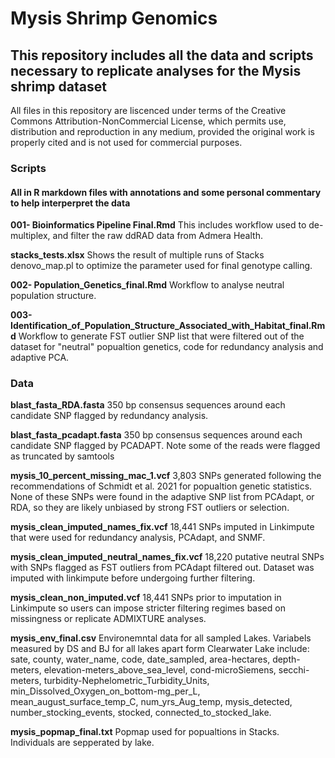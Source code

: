 # Mysis Shrimp Genomics


## This repository includes all the data and scripts necessary to replicate analyses for the Mysis shrimp dataset

All files in this repository are liscenced under terms of the Creative Commons Attribution-NonCommercial License, which permits use, distribution and reproduction in any medium, provided the original work is properly cited and is not used for commercial purposes.

### Scripts

#### All in R markdown files with annotations and some personal commentary to help interperpret the data
**001- Bioinformatics Pipeline Final.Rmd**
This includes workflow used to de-multiplex, and filter the raw ddRAD data from Admera Health. 

**stacks_tests.xlsx**
      Shows the result of multiple runs of Stacks denovo_map.pl to optimize the parameter used for final genotype calling. 

**002- Population_Genetics_final.Rmd**
         Workflow to analyse neutral population structure.
          
**003-Identification_of_Population_Structure_Associated_with_Habitat_final.Rmd**
         Workflow to generate FST outlier SNP list that were filtered out of the dataset for "neutral" popualtion genetics, code for redundancy analysis and adaptive PCA. 
         

### Data

**blast_fasta_RDA.fasta**
      350 bp consensus sequences around each candidate SNP flagged by redundancy analysis.

**blast_fasta_pcadapt.fasta**
      350 bp consensus sequences around each candidate SNP flagged by PCADAPT. Note some of the reads were flagged as truncated by samtools
        
**mysis_10_percent_missing_mac_1.vcf**
       3,803 SNPs generated following the recommendations of Schmidt et al. 2021 for popualtion genetic statistics. None of these SNPs were found in the adaptive SNP list from PCAdapt, or RDA, so they are likely unbiased by strong FST outliers or selection.
       
**mysis_clean_imputed_names_fix.vcf**
     18,441 SNPs imputed in Linkimpute that were used for redundancy analysis, PCAdapt, and SNMF.  
      
**mysis_clean_imputed_neutral_names_fix.vcf**
      18,220 putative neutral SNPs with SNPs flagged as FST outliers from PCAdapt filtered out. Dataset was imputed with linkimpute before undergoing further filtering. 
      
**mysis_clean_non_imputed.vcf**
    18,441 SNPs prior to imputation in Linkimpute so users can impose stricter filtering regimes based on missingness or replicate ADMIXTURE analyses. 
      
**mysis_env_final.csv**
    Environemntal data for all sampled Lakes. Variabels measured by DS and BJ for all lakes apart form Clearwater Lake include: sate, county, water_name, code, date_sampled, area-hectares, depth-meters, elevation-meters_above_sea_level, cond-microSiemens, secchi-meters, turbidity-Nephelometric_Turbidity_Units, min_Dissolved_Oxygen_on_bottom-mg_per_L, mean_august_surface_temp_C, num_yrs_Aug_temp, mysis_detected, number_stocking_events, stocked, connected_to_stocked_lake.
    
**mysis_popmap_final.txt**
    Popmap used for popualtions in Stacks. Individuals are sepperated by lake. 
